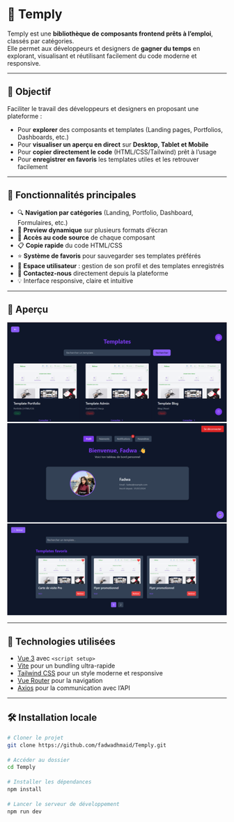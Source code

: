 # 🌟 Temply

Temply est une **bibliothèque de composants frontend prêts à l’emploi**, classés par catégories.  
Elle permet aux développeurs et designers de **gagner du temps** en explorant, visualisant et réutilisant facilement du code moderne et responsive.  

---

## 🎯 Objectif

Faciliter le travail des développeurs et designers en proposant une plateforme :  
- Pour **explorer** des composants et templates (Landing pages, Portfolios, Dashboards, etc.)  
- Pour **visualiser un aperçu en direct** sur **Desktop, Tablet et Mobile**  
- Pour **copier directement le code** (HTML/CSS/Tailwind) prêt à l’usage  
- Pour **enregistrer en favoris** les templates utiles et les retrouver facilement  

---

## 🧩 Fonctionnalités principales

- 🔍 **Navigation par catégories** (Landing, Portfolio, Dashboard, Formulaires, etc.)  
- 👀 **Preview dynamique** sur plusieurs formats d’écran  
- 🧾 **Accès au code source** de chaque composant  
- 📋 **Copie rapide** du code HTML/CSS  
- ⭐ **Système de favoris** pour sauvegarder ses templates préférés  
- 👤 **Espace utilisateur** : gestion de son profil et des templates enregistrés  
- 📩 **Contactez-nous** directement depuis la plateforme  
- 💡 Interface responsive, claire et intuitive  

---

## 📸 Aperçu
<img src="./public/temply1.png" alt="Aperçu de Temply" width="800"/>
<img src="./public/temply2.png" alt="Aperçu de Temply" width="800"/>
<img src="./public/temply3.png" alt="Aperçu de Temply" width="800"/>


---

## 🚀 Technologies utilisées

- [Vue 3](https://vuejs.org/) avec `<script setup>`  
- [Vite](https://vitejs.dev/) pour un bundling ultra-rapide  
- [Tailwind CSS](https://tailwindcss.com/) pour un style moderne et responsive  
- [Vue Router](https://router.vuejs.org/) pour la navigation  
- [Axios](https://axios-http.com/) pour la communication avec l’API  

---

## 🛠️ Installation locale

```bash
# Cloner le projet
git clone https://github.com/fadwadhmaid/Temply.git

# Accéder au dossier
cd Temply

# Installer les dépendances
npm install

# Lancer le serveur de développement
npm run dev
